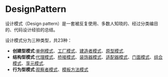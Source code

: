 # DesignPattern

设计模式（Design pattern）是一套被反复使用、多数人知晓的、经过分类编目的、代码设计经验的总结。

设计模式分为三种类型，共23种：

- **创建型模式**:[单例模式](src/main/java/com/botech/designpattern/singleton/单例模式.md)、[工厂模式](src/main/java/com/botech/designpattern/factory/工厂模式.md)、[建造者模式](src/main/java/com/botech/designpattern/builder/建造者模式.md)、[原型模式](src/main/java/com/botech/designpattern/prototype/原型模式.md).
- **结构型模式**:[代理模式](src/main/java/com/botech/designpattern/proxy/代理模式.md)、[桥接模式](src/main/java/com/botech/designpattern/bridge/桥接模式.md)、[装饰器模式](src/main/java/com/botech/designpattern/decorator/装饰器模式.md)、[适配器模式](src/main/java/com/botech/designpattern/adapter/适配器模式.md)、[门面模式](src/main/java/com/botech/designpattern/facade/门面模式.md)、[组合模式](src/main/java/com/botech/designpattern/composite/组合模式.md)、[享元模式](src/main/java/com/botech/designpattern/flyweight/享元模式.md).
- **行为型模式**:[观察者模式](src/main/java/com/botech/designpattern/observer/观察者模式.md)、[模板方法模式](src/main/java/com/botech/designpattern/templatemethod/模板方法.md)